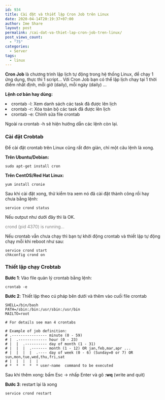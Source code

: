```yaml
---
id: 934
title: Cài đặt và thiết lập Cron Job trên Linux
date: 2020-04-14T20:19:37+07:00
author: Ime Share
layout: post
permalink: /cai-dat-va-thiet-lap-cron-job-tren-linux/
post_views_count:
  - "75"
categories:
  - Server
tags:
  - linux
---
```

**Cron Job** là chương trình lập lịch tự động trong hệ thống Linux, để chạy 1 ứng dụng, thực thi 1 script… Với Cron Job bạn có thể lập lịch chạy tại 1 thời điểm nhất định, mỗi giờ (daily), mỗi ngày (daily) &#8230;

**Lệnh cơ bản hay dùng:**

<li style="display: list-item;">
  crontab -l: Xem danh sách các task đã được lên lịch
</li>
<li style="display: list-item;">
  crontab -r: Xóa toàn bộ các task đã được lên lịch
</li>
<li style="display: list-item;">
  crontab -e: Chỉnh sửa file crontab
</li>

Ngoài ra crontab -h sẽ hiện hướng dẫn các lệnh còn lại.

### <span id="cai-dat-crobtab">Cài đặt Crobtab</span>

Để cài đặt crontab trên Linux cũng rất đơn giản, chỉ một câu lệnh là xong.

**Trên Ubuntu/Debian:**

```
sudo apt-get install cron
```

**Trên CentOS/Red Hat Linux:**

```
yum install cronie
```

Sau khi cài đặt xong, thử kiểm tra xem nó đã cài đặt thành công rồi hay chưa bằng lệnh:

```
service crond status
```

Nếu output như dưới đây thì là OK.

<span style="color: #808080;"><span class="kw1">crond</span> <span class="br0">(</span><span class="">pid </span><span class="nu0">4370</span><span class="br0">)</span><span class=""> is running&#8230;</span></span>

Nếu crontab vẫn chưa chạy thì bạn tự khởi động crontab và thiết lập tự động chạy mỗi khi reboot như sau:

```
service crond start
chkconfig crond on
```

### <span id="cai-dat-crobtab">Thiết lập chạy Crobtab</span>

**Bước 1**: Vào file quản lý crontab bằng lệnh:

```
crontab -e
```

**Bước 2**: Thiết lập theo cú pháp bên dưới và thêm vào cuối file crontab

```
SHELL=/bin/bash
PATH=/sbin:/bin:/usr/sbin:/usr/bin
MAILTO=root

# For details see man 4 crontabs

# Example of job definition:
# .---------------- minute (0 - 59)
# |  .------------- hour (0 - 23)
# |  |  .---------- day of month (1 - 31)
# |  |  |  .------- month (1 - 12) OR jan,feb,mar,apr ...
# |  |  |  |  .---- day of week (0 - 6) (Sunday=0 or 7) OR sun,mon,tue,wed,thu,fri,sat
# |  |  |  |  |
# *  *  *  *  * user-name  command to be executed
```

Sau khi thêm xong: bấm Esc -> nhấp Enter và gõ **:wq** (write and quit)

**Bước 3**: restart lại là xong

```
service crond restart
```